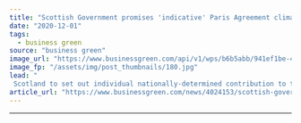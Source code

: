 ```yaml
---
title: "Scottish Government promises 'indicative' Paris Agreement climate plan"
date: "2020-12-01"
tags: 
  - business green
source: "business green"
image_url: "https://www.businessgreen.com/api/v1/wps/b6b5abb/941ef1be-43d2-4c78-985b-533406e7497a/1/Scottish-Parliament-building-Holyrood-185x114.jpg"
image_fp: "/assets/img/post_thumbnails/180.jpg"
lead: "
 Scotland to set out individual nationally-determined contribution to the Paris Agreement ahead of COP26 in Glasgow next year ..."
article_url: "https://www.businessgreen.com/news/4024153/scottish-government-promises-indicative-paris-agreement-climate-plan"
---
```


---
